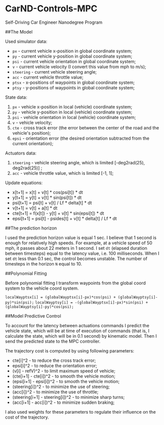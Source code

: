 # CarND-Controls-MPC
Self-Driving Car Engineer Nanodegree Program

##The Model

Used simulator data:
 * `px` - current vehicle x-position in global coordinate system;
 * `py` - current vehicle y-position in global coordinate system;
 * `psi` - current vehicle orientation in global coordinate system;
 * `v` - current vehicle velocity (I convert this value from mph to m/s);
 * `steering` - current vehicle steering angle;
 * `acc` - current vehicle throttle value;
 * `ptsx` - x-positions of waypoints in global coordinate system;
 * `ptsy` - y-positions of waypoints in global coordinate system;

State data:
 1. `px` - vehicle x-position in local (vehicle) coordinate system;
 2. `py` - vehicle y-position in local (vehicle) coordinate system;
 3. `psi` - vehicle orientation in local (vehicle) coordinate system;
 4. `v` - vehicle velocity;
 5. `cte` - cross track error (the error between the center of the road and the vehicle's position);
 6. `epsi` - orientation error (the desired orientation subtracted from the current orientation);

Actuators data:
 1. `steering` - vehicle steering angle, which is limited [-deg2rad(25), deg2rad(25)] ;
 2. `acc` - vehicle throttle value, which is limited [-1, 1];

Update equations:
 * x[t+1] = x[t] + v[t] * cos(psi[t]) * dt
 * y[t+1] = y[t] + v[t] * sin(psi[t]) * dt
 * psi[t+1] = psi[t] + v[t] / Lf * delta[t] * dt
 * v[t+1] = v[t] + a[t] * dt
 * cte[t+1] = f(x[t]) - y[t] + v[t] * sin(epsi[t]) * dt
 * epsi[t+1] = psi[t] - psides[t] + v[t] * delta[t] / Lf * dt

##The prediction horizon

I used the prediction horizon value is equal 1 sec. I believe that 1 second is enough for relatively high speeds. For example, at a vehicle speed of 50 mph, it passes about 22 meters in 1 second. I set `dt` (elapsed duration between timesteps) equal to the latency value, i.e. 100 milliseconds. When I set `dt` less than 0.1 sec, the control becomes unstable. The number of timesteps in the horizon `N` equal to 10.

##Polynomial Fitting

Before polynomial fitting I transform waypoints from the global coord system to the vehicle coord system.

`localWayptsx[i] = (globalWayptsx[i]-px)*cos(psi) + (globalWayptsy[i]-py)*sin(psi);`
`localWayptsy[i] = -(globalWayptsx[i]-px)*sin(psi) + (globalWayptsy[i]-py)*cos(psi);`

##Model Predictive Control

To account for the latency between actuations commands I predict the vehicle state, which will be at time of execution of commands (that is, I calculate the state, which will be in 0.1 second) by kinematic model. Then I send the predicted state to the MPC controller.

The trajectory cost is computed by using following parameters:
 * cte[i]^2 - to reduce the cross track error;
 * epsi[i]^2 - to reduce the orientation error;
 * (v[i] - refV)^2 - to limit maximum speed of vehicle;
 * (cte[i+1] - cte[i])^2 - to smooth the vehicle motion;
 * (epsi[i+1] - epsi[i])^2 - to smooth the vehicle motion;
 * (steering[i])^2 - to minimize the use of steering;
 * (acc[i])^2 - to minimize the use of throttle;
 * (steering[i+1] - steering[i])^2 - to minimize sharp turns;
 * (acc[i+1] - acc[i])^2 - to minimize sudden braking;

I also used weights for these parameters to regulate their influence on the cost of the trajectory.
